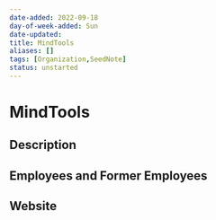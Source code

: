 ```yaml
---
date-added: 2022-09-18
day-of-week-added: Sun
date-updated: 
title: MindTools
aliases: []
tags: [Organization,SeedNote]
status: unstarted
---
```


# MindTools

## Description


## Employees and Former Employees



## Website



